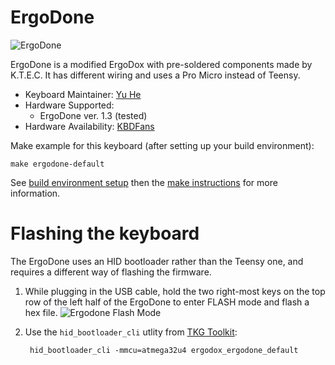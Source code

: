 ErgoDone
===

![ErgoDone](https://i.imgur.com/QERsQGQ.jpg)

ErgoDone is a modified ErgoDox with pre-soldered components made by K.T.E.C. It has different wiring and uses a Pro Micro instead of Teensy.

  - Keyboard Maintainer: [Yu He](http://github.com/yuhe00)
  - Hardware Supported: 
    - ErgoDone ver. 1.3 (tested)
  - Hardware Availability: [KBDFans](https://kbdfans.myshopify.com/collections/pcb/products/ergodone-keyboard-pcb-1pcs-free-shipping?variant=37178300237)

Make example for this keyboard (after setting up your build environment):

    make ergodone-default

See [build environment setup](https://docs.qmk.fm/build_environment_setup.html) then the [make instructions](https://docs.qmk.fm/make_instructions.html) for more information.

# Flashing the keyboard

The ErgoDone uses an HID bootloader rather than the Teensy one, and requires a different way of flashing the firmware.

1. While plugging in the USB cable, hold the two right-most keys on the top row of the left half of the ErgoDone to enter FLASH mode and flash a hex file.
![Ergodone Flash Mode](https://i.imgur.com/tnCA8Ih.jpg)
2. Use the `hid_bootloader_cli` utlity from [TKG Toolkit](https://github.com/kairyu/tkg-toolkit):
   
        hid_bootloader_cli -mmcu=atmega32u4 ergodox_ergodone_default
